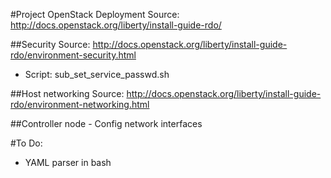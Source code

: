 #Project OpenStack Deployment
Source: http://docs.openstack.org/liberty/install-guide-rdo/

##Security
Source: http://docs.openstack.org/liberty/install-guide-rdo/environment-security.html
- Script: sub_set_service_passwd.sh

##Host networking
Source: http://docs.openstack.org/liberty/install-guide-rdo/environment-networking.html

##Controller node - Config network interfaces

#To Do:
- YAML parser in bash
